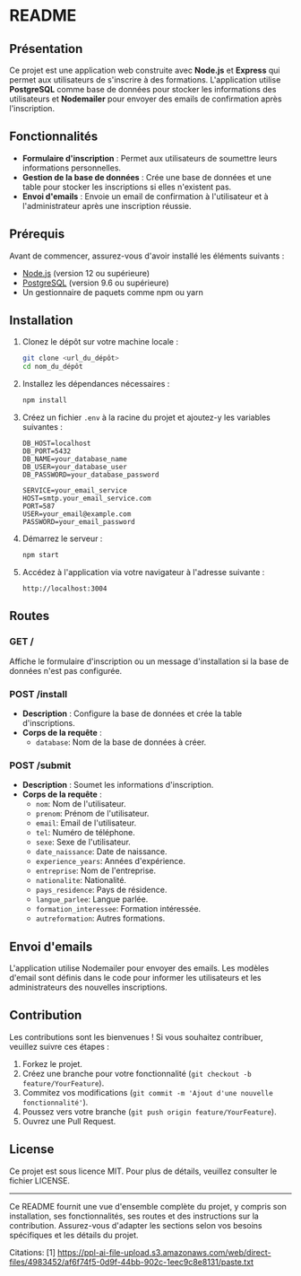 # README

## Présentation

Ce projet est une application web construite avec **Node.js** et **Express** qui permet aux utilisateurs de s'inscrire à des formations. L'application utilise **PostgreSQL** comme base de données pour stocker les informations des utilisateurs et **Nodemailer** pour envoyer des emails de confirmation après l'inscription.

## Fonctionnalités

- **Formulaire d'inscription** : Permet aux utilisateurs de soumettre leurs informations personnelles.
- **Gestion de la base de données** : Crée une base de données et une table pour stocker les inscriptions si elles n'existent pas.
- **Envoi d'emails** : Envoie un email de confirmation à l'utilisateur et à l'administrateur après une inscription réussie.

## Prérequis

Avant de commencer, assurez-vous d'avoir installé les éléments suivants :

- [Node.js](https://nodejs.org/) (version 12 ou supérieure)
- [PostgreSQL](https://www.postgresql.org/) (version 9.6 ou supérieure)
- Un gestionnaire de paquets comme npm ou yarn

## Installation

1. Clonez le dépôt sur votre machine locale :

   ```bash
   git clone <url_du_dépôt>
   cd nom_du_dépôt
   ```

2. Installez les dépendances nécessaires :

   ```bash
   npm install
   ```

3. Créez un fichier `.env` à la racine du projet et ajoutez-y les variables suivantes :

   ```plaintext
   DB_HOST=localhost
   DB_PORT=5432
   DB_NAME=your_database_name
   DB_USER=your_database_user
   DB_PASSWORD=your_database_password

   SERVICE=your_email_service
   HOST=smtp.your_email_service.com
   PORT=587
   USER=your_email@example.com
   PASSWORD=your_email_password
   ```

4. Démarrez le serveur :

   ```bash
   npm start
   ```

5. Accédez à l'application via votre navigateur à l'adresse suivante :

   ```
   http://localhost:3004
   ```

## Routes

### GET /

Affiche le formulaire d'inscription ou un message d'installation si la base de données n'est pas configurée.

### POST /install

- **Description** : Configure la base de données et crée la table d'inscriptions.
- **Corps de la requête** :
  - `database`: Nom de la base de données à créer.

### POST /submit

- **Description** : Soumet les informations d'inscription.
- **Corps de la requête** :
  - `nom`: Nom de l'utilisateur.
  - `prenom`: Prénom de l'utilisateur.
  - `email`: Email de l'utilisateur.
  - `tel`: Numéro de téléphone.
  - `sexe`: Sexe de l'utilisateur.
  - `date_naissance`: Date de naissance.
  - `experience_years`: Années d'expérience.
  - `entreprise`: Nom de l'entreprise.
  - `nationalite`: Nationalité.
  - `pays_residence`: Pays de résidence.
  - `langue_parlee`: Langue parlée.
  - `formation_interessee`: Formation intéressée.
  - `autreformation`: Autres formations.

## Envoi d'emails

L'application utilise Nodemailer pour envoyer des emails. Les modèles d'email sont définis dans le code pour informer les utilisateurs et les administrateurs des nouvelles inscriptions.

## Contribution

Les contributions sont les bienvenues ! Si vous souhaitez contribuer, veuillez suivre ces étapes :

1. Forkez le projet.
2. Créez une branche pour votre fonctionnalité (`git checkout -b feature/YourFeature`).
3. Commitez vos modifications (`git commit -m 'Ajout d'une nouvelle fonctionnalité'`).
4. Poussez vers votre branche (`git push origin feature/YourFeature`).
5. Ouvrez une Pull Request.

## License

Ce projet est sous licence MIT. Pour plus de détails, veuillez consulter le fichier LICENSE.

---

Ce README fournit une vue d'ensemble complète du projet, y compris son installation, ses fonctionnalités, ses routes et des instructions sur la contribution. Assurez-vous d'adapter les sections selon vos besoins spécifiques et les détails du projet.

Citations:
[1] https://ppl-ai-file-upload.s3.amazonaws.com/web/direct-files/4983452/af6f74f5-0d9f-44bb-902c-1eec9c8e8131/paste.txt